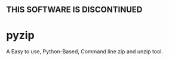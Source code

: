 ## THIS SOFTWARE IS DISCONTINUED
# pyzip
A Easy to use, Python-Based, Command line zip and unzip tool.
